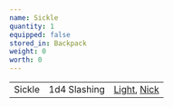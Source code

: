 ```yaml
---
name: Sickle
quantity: 1
equipped: false
stored_in: Backpack
weight: 0
worth: 0
---
```


|   |   |   |
|---|---|---|
|Sickle|1d4 Slashing|[Light](https://www.dndbeyond.com/sources/dnd/free-rules/equipment#Light), [Nick](https://www.dndbeyond.com/sources/dnd/free-rules/equipment#Nick)|